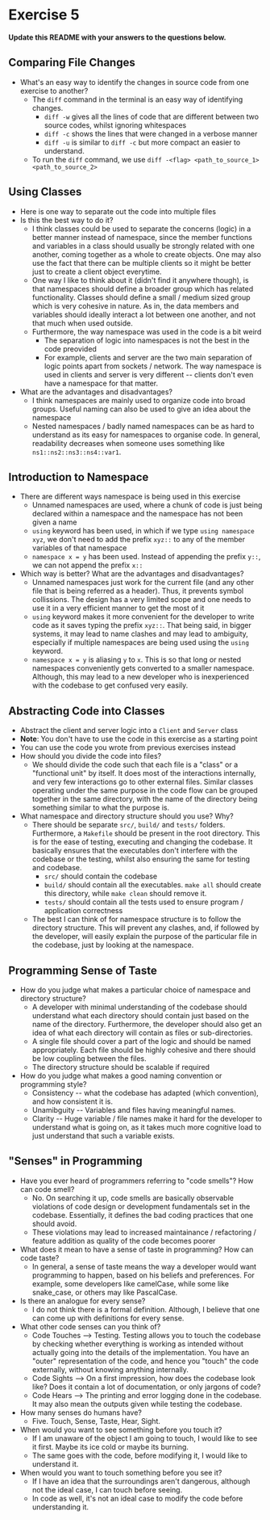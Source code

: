 # Exercise 5

**Update this README with your answers to the questions below.**

## Comparing File Changes

- What's an easy way to identify the changes in source code from one exercise to another?
  - The `diff` command in the terminal is an easy way of identifying changes.
    - `diff -w` gives all the lines of code that are different between two source codes, whilst ignoring whitespaces
    - `diff -c` shows the lines that were changed in a verbose manner
    - `diff -u` is similar to `diff -c` but more compact an easier to understand.
  - To run the `diff` command, we use `diff -<flag> <path_to_source_1> <path_to_source_2>`
    
## Using Classes

- Here is one way to separate out the code into multiple files
- Is this the best way to do it? 
  - I think classes could be used to separate the concerns (logic) in a better manner instead of namespace, since the member functions and variables in a class should usually be strongly related with one another, coming together as a whole to create objects. One may also use the fact that there can be multiple clients so it might be better just to create a client object everytime.
  - One way I like to think about it (didn't find it anywhere though), is that namespaces should define a broader group which has related functionality. Classes should define a small / medium sized group which is very cohesive in nature. As in, the data members and variables should ideally interact a lot between one another, and not that much when used outside.
  - Furthermore, the way namespace was used in the code is a bit weird
    - The separation of logic into namespaces is not the best in the code preovided
    - For example, clients and server are the two main separation of logic points apart from sockets / network. The way namespace is used in clients and server is very different -- clients don't even have a namespace for that matter.
- What are the advantages and disadvantages?
  - I think namespaces are mainly used to organize code into broad groups. Useful naming can also be used to give an idea about the namespace
  - Nested namespaces / badly named namespaces can be as hard to understand as its easy for namespaces to organise code. In general, readability decreases when someone uses something like `ns1::ns2::ns3::ns4::var1`.

## Introduction to Namespace

- There are different ways namespace is being used in this exercise
  - Unnamed namespaces are used, where a chunk of code is just being declared within a namespace and the namespace has not been given a name
  - `using` keyword has been used, in which if we type `using namespace xyz`, we don't need to add the prefix `xyz::` to any of the member variables of that namespace
  - `namespace x = y` has been used. Instead of appending the prefix `y::`, we can not append the prefix `x::`
- Which way is better? What are the advantages and disadvantages?
  - Unnamed namespaces just work for the current file (and any other file that is being referred as a header). Thus, it prevents symbol collissions. The design has a very limited scope and one needs to use it in a very efficient manner to get the most of it
  - `using` keyword makes it more convenient for the developer to write code as it saves typing the prefix `xyz::`. That being said, in bigger systems, it may lead to name clashes and may lead to ambiguity, especially if multiple namespaces are being used using the `using` keyword.
  - `namespace x = y` is aliasing `y` to `x`. This is so that long or nested namespaces conveniently gets converted to a smaller namespace. Although, this may lead to a new developer who is inexperienced with the codebase to get confused very easily.

## Abstracting Code into Classes

- Abstract the client and server logic into a `Client` and `Server` class
- **Note**: You don't have to use the code in this exercise as a starting point
- You can use the code you wrote from previous exercises instead
- How should you divide the code into files?
  - We should divide the code such that each file is a "class" or a "functional unit" by itself. It does most of the interactions internally, and very few interactions go to other external files. Similar classes operating under the same purpose in the code flow can be grouped together in the same directory, with the name of the directory being something similar to what the purpose is.
- What namespace and directory structure should you use? Why?
  - There should be separate `src/`, `build/` and `tests/` folders. Furthermore, a `Makefile` should be present in the root directory. This is for the ease of testing, executing and changing the codebase. It basically ensures that the executables don't interfere with the codebase or the testing, whilst also ensuring the same for testing and codebase.
    - `src/` should contain the codebase
    - `build/` should contain all the executables. `make all` should create this directory, while `make clean` should remove it.
    - `tests/` should contain all the tests used to ensure program / application correctness
  - The best I can think of for namespace structure is to follow the directory structure. This will prevent any clashes, and, if followed by the developer, will easily explain the purpose of the particular file in the codebase, just by looking at the namespace.


## Programming Sense of Taste

- How do you judge what makes a particular choice of namespace and directory structure? 
  - A developer with minimal understanding of the codebase should understand what each directory should contain just based on the name of the directory. Furthermore, the developer should also get an idea of what each directory will contain as files or sub-directories.
  - A single file should cover a part of the logic and should be named appropriately. Each file should be highly cohesive and there should be low coupling between the files.
  - The directory structure should be scalable if required
- How do you judge what makes a good naming convention or programming style?
  - Consistency -- what the codebase has adapted (which convention), and how consistent it is.
  - Unamibguity -- Variables and files having meaningful names.
  - Clarity -- Huge variable / file names make it hard for the developer to understand what is going on, as it takes much more cognitive load to just understand that such a variable exists.

## "Senses" in Programming

- Have you ever heard of programmers referring to "code smells"? How can code smell?
  - No. On searching it up, code smells are basically observable violations of code design or development fundamentals set in the codebase. Essentially, it defines the bad coding practices that one should avoid.
  - These violations may lead to increased maintainance / refactoring / feature addition as quality of the code becomes poorer
- What does it mean to have a sense of taste in programming? How can code taste?
  - In general, a sense of taste means the way a developer would want programming to happen, based on his beliefs and preferences. For example, some developers like camelCase, while some like snake_case, or others may like PascalCase.
- Is there an analogue for every sense?
  - I do not think there is a formal definition. Although, I believe that one can come up with definitions for every sense.
- What other code senses can you think of?
  - Code Touches --> Testing. Testing allows you to touch the codebase by checking whether everything is working as intended without actually going into the details of the implementation. You have an "outer" representation of the code, and hence you "touch" the code externally, without knowing anything internally.
  - Code Sights --> On a first impression, how does the codebase look like? Does it contain a lot of documentation, or only jargons of code?
  - Code Hears --> The printing and error logging done in the codebase. It may also mean the outputs given while testing the codebase.
- How many senses do humans have?
  - Five. Touch, Sense, Taste, Hear, Sight.
- When would you want to see something before you touch it?
  - If I am unaware of the object I am going to touch, I would like to see it first. Maybe its ice cold or maybe its burning.
  - The same goes with the code, before modifying it, I would like to understand it.
- When would you want to touch something before you see it?
  - If I have an idea that the surroundings aren't dangerous, although not the ideal case, I can touch before seeing.
  - In code as well, it's not an ideal case to modify the code before understanding it.